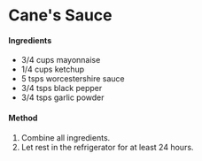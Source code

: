 # Cane's Sauce

#### Ingredients
 - 3/4 cups mayonnaise
 - 1/4 cups ketchup
 - 5 tsps worcestershire sauce
 - 3/4 tsps black pepper
 - 3/4 tsps garlic powder

#### Method
 1. Combine all ingredients.
 2. Let rest in the refrigerator for at least 24 hours.
